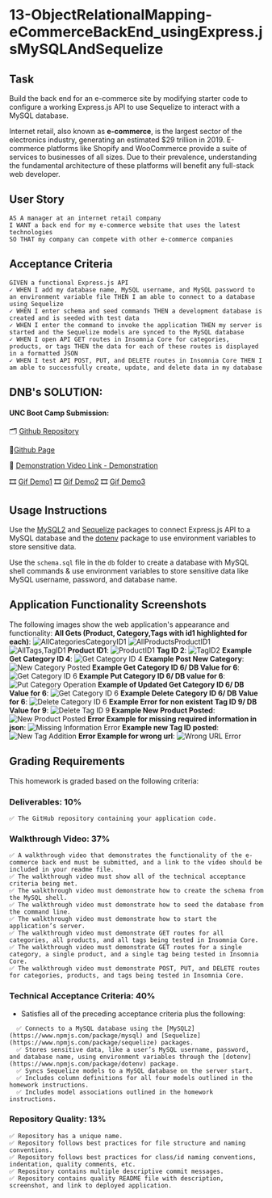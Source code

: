 # 13-ObjectRelationalMapping-eCommerceBackEnd_usingExpress.jsMySQLAndSequelize


## Task
Build the back end for an e-commerce site by modifying starter code to configure a working Express.js API to use Sequelize to interact with a MySQL database.

Internet retail, also known as **e-commerce**, is the largest sector of the electronics industry, generating an estimated $29 trillion in 2019. E-commerce platforms like Shopify and WooCommerce provide a suite of services to businesses of all sizes. Due to their prevalence, understanding the fundamental architecture of these platforms will benefit any full-stack web developer.


## User Story

```
AS A manager at an internet retail company
I WANT a back end for my e-commerce website that uses the latest technologies
SO THAT my company can compete with other e-commerce companies
```

## Acceptance Criteria

```
GIVEN a functional Express.js API
✓ WHEN I add my database name, MySQL username, and MySQL password to an environment variable file THEN I am able to connect to a database using Sequelize
✓ WHEN I enter schema and seed commands THEN a development database is created and is seeded with test data
✓ WHEN I enter the command to invoke the application THEN my server is started and the Sequelize models are synced to the MySQL database
✓ WHEN I open API GET routes in Insomnia Core for categories, products, or tags THEN the data for each of these routes is displayed in a formatted JSON
✓ WHEN I test API POST, PUT, and DELETE routes in Insomnia Core THEN I am able to successfully create, update, and delete data in my database
```

## DNB's SOLUTION:
#### UNC Boot Camp Submission: 
🗂️ [Github Repository](https://github.com/DionneNoellaBarretto/13-ObjectRelationalMapping-eCommerceBackEnd_usingExpress.jsMySQLAndSequelize)

📰[Github Page](https://dionnenoellabarretto.github.io/13-ObjectRelationalMapping-eCommerceBackEnd_usingExpress.jsMySQLAndSequelize/)

🎥 [Demonstration Video Link - Demonstration](https://drive.google.com/file/d/1Uh4gnhaJu52bZGt9QHCibVasnHWcKzmn/view?usp=sharing) 

🎞️ [Gif Demo1](./Assets/13-orm-homework-demo-01.gif)
🎞️ [Gif Demo2](./Assets/13-orm-homework-demo-02.gif)
🎞️ [Gif Demo3](./Assets/13-orm-homework-demo-03.gif)

## Usage Instructions

Use the [MySQL2](https://www.npmjs.com/package/mysql2) and [Sequelize](https://www.npmjs.com/package/sequelize) packages to connect Express.js API to a MySQL database and the [dotenv](https://www.npmjs.com/package/dotenv) package to use environment variables to store sensitive data.

Use the `schema.sql` file in the `db` folder to create a database with MySQL shell commands & use environment variables to store sensitive data like MySQL username, password, and database name.

## Application Functionality Screenshots

The following images show the web application's appearance and functionality:
**All Gets (Product, Category,Tags with id1 highlighted for each)**: 
![AllCategoriesCategoryID1](./Assets/AllCategoriesCategoryID1.png)
![AllProductsProductID1](./Assets/AllProductsProductID1.png)
![AllTags,TagID1](./Assets/AllTags,TagID1.png)
**Product ID1**:
![ProductID1](./Assets/ProductID1.png)
**Tag ID 2**:
![TagID2](.Assets/tagID2.png)
**Example Get Category ID 4**:
![Get Category ID 4](./Assets/CategoryID4.png)
**Example Post New Category**:
![New Category Posted](./Assets/NewCategory(CategoryID6).png)
**Example Get Category ID 6/ DB Value for 6**:
![Get Category ID 6](./Assets/CategoryID6(DB,Get-Update).png)
**Example Put Category ID 6/ DB value for 6**:
![Put Category Operation](./Assets/PutCategory.png)
**Example of Updated Get Category ID 6/ DB Value for 6**:
![Get Category ID 6](./Assets/GetCategoryID6Operation.png)
**Example Delete Category ID 6/ DB Value for 6**:
![Delete Category ID 6](./Assets/DeleteCategoryID.png)
**Example Error for non existent Tag ID 9/ DB Value for 9**:
![Delete Tag ID 9](./Assets/DelteTagID9.png)
**Example New Product Posted**:
![New Product Posted](./Assets/NewProduct,ProductID6.png)
**Error Example for missing required information in json**:
![Missing Information Error](./Assets/ErrorsformissingProductentries.png)
**Example new Tag ID posted**:
![New Tag Addition](./Assets\TagID9_newaddition.png)
**Error Example for wrong url**:
![Wrong URL Error](./Assets/IncorrectRoute.png)


## Grading Requirements

This homework is graded based on the following criteria: 

### Deliverables: 10%

```
✅ The GitHub repository containing your application code.
```

### Walkthrough Video: 37%
```
✅ A walkthrough video that demonstrates the functionality of the e-commerce back end must be submitted, and a link to the video should be included in your readme file.
✅ The walkthrough video must show all of the technical acceptance criteria being met.
✅ The walkthrough video must demonstrate how to create the schema from the MySQL shell.
✅ The walkthrough video must demonstrate how to seed the database from the command line.
✅ The walkthrough video must demonstrate how to start the application’s server.
✅ The walkthrough video must demonstrate GET routes for all categories, all products, and all tags being tested in Insomnia Core.
✅ The walkthrough video must demonstrate GET routes for a single category, a single product, and a single tag being tested in Insomnia Core.
✅ The walkthrough video must demonstrate POST, PUT, and DELETE routes for categories, products, and tags being tested in Insomnia Core.
```

### Technical Acceptance Criteria: 40%

* Satisfies all of the preceding acceptance criteria plus the following:
```
  ✅ Connects to a MySQL database using the [MySQL2](https://www.npmjs.com/package/mysql) and [Sequelize](https://www.npmjs.com/package/sequelize) packages.
  ✅ Stores sensitive data, like a user’s MySQL username, password, and database name, using environment variables through the [dotenv](https://www.npmjs.com/package/dotenv) package.
  ✅ Syncs Sequelize models to a MySQL database on the server start.
  ✅ Includes column definitions for all four models outlined in the homework instructions.
  ✅ Includes model associations outlined in the homework instructions.
```

### Repository Quality: 13%
```
✅ Repository has a unique name.
✅ Repository follows best practices for file structure and naming conventions.
✅ Repository follows best practices for class/id naming conventions, indentation, quality comments, etc.
✅ Repository contains multiple descriptive commit messages.
✅ Repository contains quality README file with description, screenshot, and link to deployed application.
```

